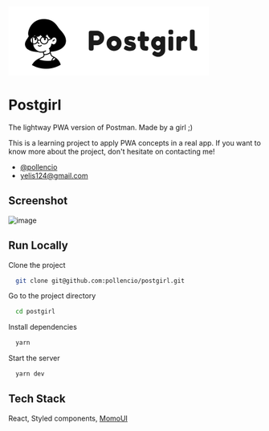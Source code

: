 ![Logo](./images/logo.png)

# Postgirl

The lightway PWA version of Postman. Made by a girl ;)

This is a learning project to apply PWA concepts in a real app. If you want to know more about the project, don't hesitate on contacting me!

- [@pollencio](https://github.com/pollencio)
- [yelis124@gmail.com](mailto:yelis124@gmail.com)

## Screenshot

<!-- ![App Screenshot](./images/screenshots/screenshot-1.jpg) -->
![image](https://user-images.githubusercontent.com/26228484/156001144-cbcf91d0-f007-4264-9efc-053ca48f27a6.png)

## Run Locally

Clone the project

```bash
  git clone git@github.com:pollencio/postgirl.git
```

Go to the project directory

```bash
  cd postgirl
```

Install dependencies

```bash
  yarn
```

Start the server

```bash
  yarn dev
```

## Tech Stack

React, Styled components, [MomoUI](https://github.com/super-y-s-developers/momo-ui)

